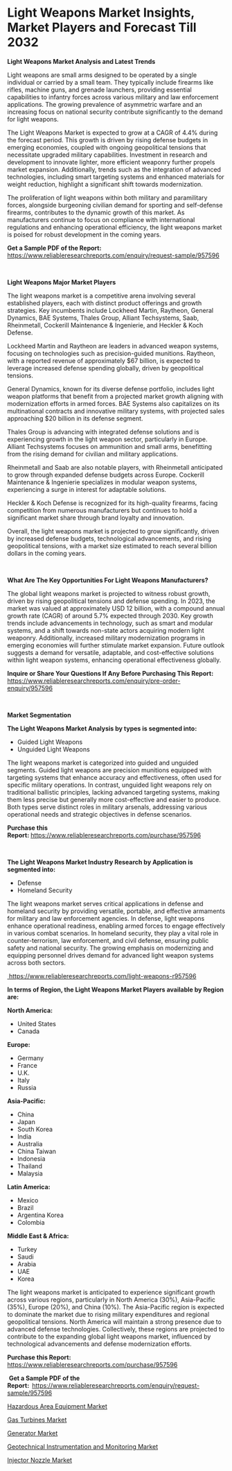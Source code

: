 <p><h1>Light Weapons Market Insights, Market Players and Forecast Till 2032</h1></p><p><strong>Light Weapons Market Analysis and Latest Trends</strong></p>
<p><p>Light weapons are small arms designed to be operated by a single individual or carried by a small team. They typically include firearms like rifles, machine guns, and grenade launchers, providing essential capabilities to infantry forces across various military and law enforcement applications. The growing prevalence of asymmetric warfare and an increasing focus on national security contribute significantly to the demand for light weapons.</p><p>The Light Weapons Market is expected to grow at a CAGR of 4.4% during the forecast period. This growth is driven by rising defense budgets in emerging economies, coupled with ongoing geopolitical tensions that necessitate upgraded military capabilities. Investment in research and development to innovate lighter, more efficient weaponry further propels market expansion. Additionally, trends such as the integration of advanced technologies, including smart targeting systems and enhanced materials for weight reduction, highlight a significant shift towards modernization.</p><p>The proliferation of light weapons within both military and paramilitary forces, alongside burgeoning civilian demand for sporting and self-defense firearms, contributes to the dynamic growth of this market. As manufacturers continue to focus on compliance with international regulations and enhancing operational efficiency, the light weapons market is poised for robust development in the coming years.</p></p>
<p><strong>Get a Sample PDF of the Report:&nbsp;</strong> <a href="https://www.reliableresearchreports.com/enquiry/request-sample/957596?utm_campaign=118&utm_medium=2&utm_source=Github&utm_content=ia&utm_term=23022025&utm_id=light-weapons">https://www.reliableresearchreports.com/enquiry/request-sample/957596</a></p>
<p>&nbsp;</p>
<p><strong>Light Weapons Major Market Players</strong></p>
<p><p>The light weapons market is a competitive arena involving several established players, each with distinct product offerings and growth strategies. Key incumbents include Lockheed Martin, Raytheon, General Dynamics, BAE Systems, Thales Group, Alliant Techsystems, Saab, Rheinmetall, Cockerill Maintenance & Ingenierie, and Heckler & Koch Defense.</p><p>Lockheed Martin and Raytheon are leaders in advanced weapon systems, focusing on technologies such as precision-guided munitions. Raytheon, with a reported revenue of approximately $67 billion, is expected to leverage increased defense spending globally, driven by geopolitical tensions.</p><p>General Dynamics, known for its diverse defense portfolio, includes light weapon platforms that benefit from a projected market growth aligning with modernization efforts in armed forces. BAE Systems also capitalizes on its multinational contracts and innovative military systems, with projected sales approaching $20 billion in its defense segment.</p><p>Thales Group is advancing with integrated defense solutions and is experiencing growth in the light weapon sector, particularly in Europe. Alliant Techsystems focuses on ammunition and small arms, benefitting from the rising demand for civilian and military applications.</p><p>Rheinmetall and Saab are also notable players, with Rheinmetall anticipated to grow through expanded defense budgets across Europe. Cockerill Maintenance & Ingenierie specializes in modular weapon systems, experiencing a surge in interest for adaptable solutions.</p><p>Heckler & Koch Defense is recognized for its high-quality firearms, facing competition from numerous manufacturers but continues to hold a significant market share through brand loyalty and innovation.</p><p>Overall, the light weapons market is projected to grow significantly, driven by increased defense budgets, technological advancements, and rising geopolitical tensions, with a market size estimated to reach several billion dollars in the coming years.</p></p>
<p>&nbsp;</p>
<p><strong>What Are The Key Opportunities For Light Weapons Manufacturers?</strong></p>
<p><p>The global light weapons market is projected to witness robust growth, driven by rising geopolitical tensions and defense spending. In 2023, the market was valued at approximately USD 12 billion, with a compound annual growth rate (CAGR) of around 5.7% expected through 2030. Key growth trends include advancements in technology, such as smart and modular systems, and a shift towards non-state actors acquiring modern light weaponry. Additionally, increased military modernization programs in emerging economies will further stimulate market expansion. Future outlook suggests a demand for versatile, adaptable, and cost-effective solutions within light weapon systems, enhancing operational effectiveness globally.</p></p>
<p><strong>Inquire or Share Your Questions If Any Before Purchasing This Report:</strong> <a href="https://www.reliableresearchreports.com/enquiry/pre-order-enquiry/957596?utm_campaign=118&utm_medium=2&utm_source=Github&utm_content=ia&utm_term=23022025&utm_id=light-weapons">https://www.reliableresearchreports.com/enquiry/pre-order-enquiry/957596</a></p>
<p>&nbsp;</p>
<p><strong>Market Segmentation</strong></p>
<p><strong>The Light Weapons Market Analysis by types is segmented into:</strong></p>
<p><ul><li>Guided Light Weapons</li><li>Unguided Light Weapons</li></ul></p>
<p><p>The light weapons market is categorized into guided and unguided segments. Guided light weapons are precision munitions equipped with targeting systems that enhance accuracy and effectiveness, often used for specific military operations. In contrast, unguided light weapons rely on traditional ballistic principles, lacking advanced targeting systems, making them less precise but generally more cost-effective and easier to produce. Both types serve distinct roles in military arsenals, addressing various operational needs and strategic objectives in defense scenarios.</p></p>
<p><strong>Purchase this Report:&nbsp;</strong><a href="https://www.reliableresearchreports.com/purchase/957596?utm_campaign=118&utm_medium=2&utm_source=Github&utm_content=ia&utm_term=23022025&utm_id=light-weapons">https://www.reliableresearchreports.com/purchase/957596</a></p>
<p>&nbsp;</p>
<p><strong>The Light Weapons Market Industry Research by Application is segmented into:</strong></p>
<p><ul><li>Defense</li><li>Homeland Security</li></ul></p>
<p><p>The light weapons market serves critical applications in defense and homeland security by providing versatile, portable, and effective armaments for military and law enforcement agencies. In defense, light weapons enhance operational readiness, enabling armed forces to engage effectively in various combat scenarios. In homeland security, they play a vital role in counter-terrorism, law enforcement, and civil defense, ensuring public safety and national security. The growing emphasis on modernizing and equipping personnel drives demand for advanced light weapon systems across both sectors.</p></p>
<p><a href="https://www.reliableresearchreports.com/light-weapons-r957596?utm_campaign=118&utm_medium=2&utm_source=Github&utm_content=ia&utm_term=23022025&utm_id=light-weapons">&nbsp;https://www.reliableresearchreports.com/light-weapons-r957596</a></p>
<p><strong>In terms of Region, the Light Weapons Market Players available by Region are:</strong></p>
<p>
    <p> <strong> North America: </strong>
        <ul>
            <li>United States</li>
            <li>Canada</li>
        </ul>
        </p> 
    <p> <strong> Europe: </strong>
        <ul>
            <li>Germany</li>
            <li>France</li>
            <li>U.K.</li>
            <li>Italy</li>
            <li>Russia</li>
        </ul>
        </p> 
    <p> <strong> Asia-Pacific: </strong>
        <ul>
            <li>China</li>
            <li>Japan</li>
            <li>South Korea</li>
            <li>India</li>
            <li>Australia</li>
            <li>China Taiwan</li>
            <li>Indonesia</li>
            <li>Thailand</li>
            <li>Malaysia</li>
        </ul>
        </p> 
    <p> <strong> Latin America: </strong>
        <ul>
            <li>Mexico</li>
            <li>Brazil</li>
            <li>Argentina Korea</li>
            <li>Colombia</li>
        </ul>
        </p> 
    <p> <strong> Middle East & Africa: </strong>
        <ul>
            <li>Turkey</li>
            <li>Saudi</li>
            <li>Arabia</li>
            <li>UAE</li>
            <li>Korea</li>
        </ul>
    </p>
    </p>
<p><p>The light weapons market is anticipated to experience significant growth across various regions, particularly in North America (30%), Asia-Pacific (35%), Europe (20%), and China (10%). The Asia-Pacific region is expected to dominate the market due to rising military expenditures and regional geopolitical tensions. North America will maintain a strong presence due to advanced defense technologies. Collectively, these regions are projected to contribute to the expanding global light weapons market, influenced by technological advancements and defense modernization efforts.</p></p>
<p><strong>Purchase this Report: </strong><a href="https://www.reliableresearchreports.com/purchase/957596?utm_campaign=118&utm_medium=2&utm_source=Github&utm_content=ia&utm_term=23022025&utm_id=light-weapons">https://www.reliableresearchreports.com/purchase/957596</a></p>
<p>&nbsp;<strong>Get a Sample PDF of the Report:&nbsp;&nbsp;</strong><a href="https://www.reliableresearchreports.com/enquiry/request-sample/957596?utm_campaign=118&utm_medium=2&utm_source=Github&utm_content=ia&utm_term=23022025&utm_id=light-weapons">https://www.reliableresearchreports.com/enquiry/request-sample/957596</a></p>
<p><strong></strong></p>
<p><p><a href="https://github.com/tsininazzy/Market-Research-Report-List-1/blob/main/hazardous-area-equipment-market.md?utm_campaign=118&utm_medium=2&utm_source=Github&utm_content=ia&utm_term=23022025&utm_id=light-weapons">Hazardous Area Equipment Market</a></p><p><a href="https://github.com/chkrselia/Market-Research-Report-List-1/blob/main/gas-turbines-market.md?utm_campaign=118&utm_medium=2&utm_source=Github&utm_content=ia&utm_term=23022025&utm_id=light-weapons">Gas Turbines Market</a></p><p><a href="https://github.com/kaddahblejc/Market-Research-Report-List-1/blob/main/generator-market.md?utm_campaign=118&utm_medium=2&utm_source=Github&utm_content=ia&utm_term=23022025&utm_id=light-weapons">Generator Market</a></p><p><a href="https://github.com/gyenesephacy/Market-Research-Report-List-1/blob/main/geotechnical-instrumentation-and-monitoring-market.md?utm_campaign=118&utm_medium=2&utm_source=Github&utm_content=ia&utm_term=23022025&utm_id=light-weapons">Geotechnical Instrumentation and Monitoring Market</a></p><p><a href="https://github.com/pidlisseas/Market-Research-Report-List-1/blob/main/injector-nozzle-market.md?utm_campaign=118&utm_medium=2&utm_source=Github&utm_content=ia&utm_term=23022025&utm_id=light-weapons">Injector Nozzle Market</a></p></p>